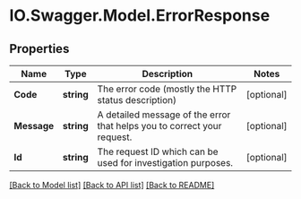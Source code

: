 # IO.Swagger.Model.ErrorResponse
## Properties

Name | Type | Description | Notes
------------ | ------------- | ------------- | -------------
**Code** | **string** | The error code (mostly the HTTP status description) | [optional] 
**Message** | **string** | A detailed message of the error that helps you to correct your request. | [optional] 
**Id** | **string** | The request ID which can be used for investigation purposes. | [optional] 

[[Back to Model list]](../README.md#documentation-for-models) [[Back to API list]](../README.md#documentation-for-api-endpoints) [[Back to README]](../README.md)

